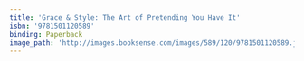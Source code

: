 ```yaml
---
title: 'Grace & Style: The Art of Pretending You Have It'
isbn: '9781501120589'
binding: Paperback
image_path: 'http://images.booksense.com/images/589/120/9781501120589.jpg'
---
```


